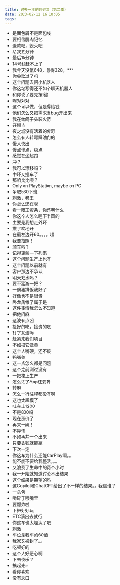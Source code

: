 ```yaml
---
title: 过去一年的碎碎念（第二季）
date: 2023-02-12 16:10:05
tags:
---
```


- 是面包屑不是面包线
- 要相信肌肉记忆
- 退款吧，毁灭吧
- 给我五分钟
- 最后15分钟
- 14号线赶不上了
- 我今天没氪648，氪得328，***
- 你谷歌过了吗
- 这个问题去问小机器人
- 你这坨写得还不如个聊天机器人
- 和你说了要先按I键
- 啊对对对
- 这个可以做，但是得给钱
- 他们怎么又把需求当bug开出来
- 我在给鸽子头装火箭
- 开慢点
- 夜之城没有活着的传奇
- 怎么有人转弯踩油门的
- 慢入快出
- 慢点慢点，稳点
- 感觉在坐超跑
- 冲？
- 我可以漂移吗？
- 中环又撞车了
- 那咱比比呗？
- Only on PlayStation, maybe on PC
- 争取530下班
- 刺激，卷王
- 你怎么还在卷
- 看一眼工资条，你还卷什么
- 你这个人怎么睡下半圆的
- 主要是我想走外环
- 撒了欢地开
- 在最左边开60。。。。超
- 我要拍照！
- 骑车吗？
- 记得更新一下列表
- 这个问题生产上也有
- 这个问题以前就有
- 客户那边不承认
- 明天戏水吗？
- 要不猛游一把？
- 一碗猪排饭我好了
- 好像也不是很贵
- 卧龙凤雏了属于是
- 这件事情我怎么不知道
- 把他问麻
- 这波有点凶
- 捡好的吃，捡贵的吃
- 打字竞速吗
- 赶紧来我们项目
- 不如把它做黄
- 这个人嘴硬，还不服
- 鸭嘴兽
- 这一点怎么都是问题
- 这个之前测过没有
- 一把梭上生产
- 怎么进了App还要转
- 转麻
- 怎么一行注释都没有啊
- 这也太超模了
- 吐车上1200
- 不是800吗
- 现在涨价了
- 再来一碗！
- 不靠谱
- 不如再井一个出来
- 只要丢钱就能赢
- 下次一定
- 你这车为什么还能CarPlay啊。。
- 能不能不要给我整活。。。
- 又浪费了生命中的两个小时
- 我一开始就知道讨论不出结果
- 这个结果是期望的吗
- 这Copilot和ChatGPT给出了不一样的结果。。我信谁？
- 一头包
- 嚼碎了喂嘴里
- 要爆炸啦
- 下把好好玩
- ETC滴出去就行
- 你这车也太埋汰了吧
- 刺激
- 车位是我车的60倍
- 我家又被封了。。
- 吃顿好的
- 这个人好恶心啊
- 下去快乐？
- 搞起来~
- 看你喜欢
- 没有忌口
  

